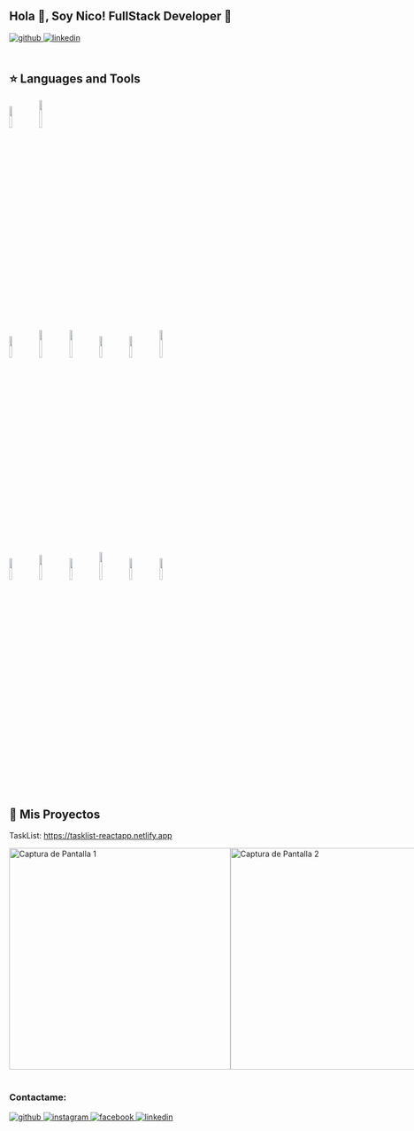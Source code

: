 ## Hola 👋, Soy Nico! FullStack Developer  🚀
  

<a href="https://github.com/https://github.com/Nicofontanini" target="_blank">
<img src=https://img.shields.io/badge/github-%2324292e.svg?&style=for-the-badge&logo=github&logoColor=white alt=github style="margin-bottom: 5px;" />
</a>
<a href="https://linkedin.com/in/nicolasfontanini/" target="_blank">
<img src=https://img.shields.io/badge/linkedin-%231E77B5.svg?&style=for-the-badge&logo=linkedin&logoColor=white alt=linkedin style="margin-bottom: 5px;" />
</a>  

<br/>  


<br/>  



## ⭐ Languages and Tools  
<div>  
  <code><a target="_blank" rel="noopener noreferrer nofollow" href="URL_DIRECTA_HTML5"><img width="10%" src="URL_DIRECTA_HTML5" style="max-width: 100%;"></a></code>
<code><a target="_blank" rel="noopener noreferrer" href="URL_DIRECTA_CSS3"><img width="10%" height="50px" src="URL_DIRECTA_CSS3" style="max-width: 100%;"></a></code>
<!-- Agrega líneas similares para otros íconos -->

<p dir="auto"><code><a target="_blank" rel="noopener noreferrer nofollow" href="DIRECT_URL_TO_HTML5_IMAGE"><img width="10%" src="DIRECT_URL_TO_HTML5_IMAGE" style="max-width: 100%;"></a></code>
<code><a target="_blank" rel="noopener noreferrer" href="DIRECT_URL_TO_CSS3_IMAGE"><img width="10%" height="50px" src="DIRECT_URL_TO_CSS3_IMAGE" style="max-width: 100%;"></a></code>
<code><a target="_blank" rel="noopener noreferrer" href="DIRECT_URL_TO_JAVASCRIPT_IMAGE"><img width="10%" height="50px" src="DIRECT_URL_TO_JAVASCRIPT_IMAGE" style="max-width: 100%;"></a></code>
<code><a target="_blank" rel="noopener noreferrer nofollow" href="DIRECT_URL_TO_GIT_IMAGE"><img width="10%" src="DIRECT_URL_TO_GIT_IMAGE" style="max-width: 100%;"></a></code>
<code><a target="_blank" rel="noopener noreferrer nofollow" href="DIRECT_URL_TO_BOOTSTRAP_IMAGE"><img width="10%" src="DIRECT_URL_TO_BOOTSTRAP_IMAGE" style="max-width: 100%;"></a></code>
<code><a target="_blank" rel="noopener noreferrer" href="DIRECT_URL_TO_MATERIAL_UI_IMAGE"><img width="10%" height="50px" src="DIRECT_URL_TO_MATERIAL_UI_IMAGE" style="max-width: 100%;"></a></code>
<br>
<code><a target="_blank" rel="noopener noreferrer nofollow" href="DIRECT_URL_TO_REACT_IMAGE"><img width="10%" src="DIRECT_URL_TO_REACT_IMAGE" style="max-width: 100%;"></a></code>
<code><a target="_blank" rel="noopener noreferrer nofollow" href="DIRECT_URL_TO_REDUX_IMAGE"><img width="10%" height="45" src="DIRECT_URL_TO_REDUX_IMAGE" style="max-width: 100%;"></a></code>
<code><a target="_blank" rel="noopener noreferrer nofollow" href="DIRECT_URL_TO_NODEJS_IMAGE"><img width="10%" src="DIRECT_URL_TO_NODEJS_IMAGE" style="max-width: 100%;"></a></code>
<code><a target="_blank" rel="noopener noreferrer" href="DIRECT_URL_TO_EXPRESSJS_IMAGE"><img width="10%" height="50px" src="DIRECT_URL_TO_EXPRESSJS_IMAGE" style="max-width: 100%;"></a></code>
<code><a target="_blank" rel="noopener noreferrer nofollow" href="DIRECT_URL_TO_POSTGRESQL_IMAGE"><img width="10%" src="DIRECT_URL_TO_POSTGRESQL_IMAGE" style="max-width: 100%;"></a></code>
<code><a target="_blank" rel="noopener noreferrer nofollow" href="DIRECT_URL_TO_SEQUELIZE_IMAGE"><img width="10%" src="DIRECT_URL_TO_SEQUELIZE_IMAGE" style="max-width: 100%;"></a></code>

  <br>
</p> 
</div>  

<br/>  

## 📌 Mis Proyectos

TaskList: https://tasklist-reactapp.netlify.app

<div style="display: flex; flex-direction: row; align-items: flex-start;">
    <img src="https://drive.google.com/uc?export=view&id=1JL04xuO1uykQ9MOK9LgwNZrVjwDxJJK0" alt="Captura de Pantalla 1" width="400" align="top" />
    <img src="https://drive.google.com/uc?export=view&id=10NiJb9hz_ETsxImbXae6QpTsfFm0NOa1" alt="Captura de Pantalla 2" width="400" align="top" />
</div>





  

<br/>  



### Contactame:  
<a href="https://github.com/NicoFotanini" target="_blank">
<img src=https://img.shields.io/badge/github-%2324292e.svg?&style=for-the-badge&logo=github&logoColor=white alt=github style="margin-bottom: 5px;" />
</a>
<a href="https://instagram.com/NicoFontanini" target="_blank">
<img src=https://img.shields.io/badge/instagram-%23000000.svg?&style=for-the-badge&logo=instagram&logoColor=white alt=instagram style="margin-bottom: 5px;" />
</a>
<a href="https://www.facebook.com/nicolas.fontanini.1" target="_blank">
<img src=https://img.shields.io/badge/facebook-%232E87FB.svg?&style=for-the-badge&logo=facebook&logoColor=white alt=facebook style="margin-bottom: 5px;" />
</a>
<a href="https://linkedin.com/in/nicolasfontanini/" target="_blank">
<img src=https://img.shields.io/badge/linkedin-%231E77B5.svg?&style=for-the-badge&logo=linkedin&logoColor=white alt=linkedin style="margin-bottom: 5px;" />
</a>  
  

<br/>  


<br />

